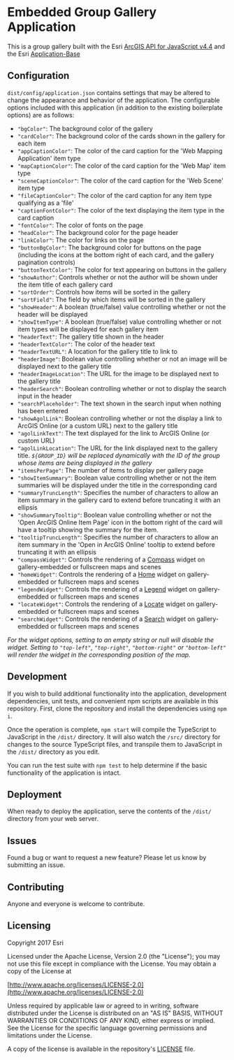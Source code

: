 # Embedded Group Gallery Application

This is a group gallery built with the Esri [ArcGIS API for JavaScript v4.4](https://developers.arcgis.com/javascript/) and the Esri [Application-Base](https://github.com/Esri/application-base-js)

## Configuration

`dist/config/application.json` contains settings that may be altered to change the appearance and behavior of the application. The configurable options included with this application (in addition to the existing boilerplate options) are as follows:

- `"bgColor"`: The background color of the gallery
- `"cardColor"`: The background color of the cards shown in the gallery for each item
- `"appCaptionColor"`: The color of the card caption for the 'Web Mapping Application' item type
- `"mapCaptionColor"`: The color of the card caption for the 'Web Map' item type
- `"sceneCaptionColor"`: The color of the card caption for the 'Web Scene' item type
- `"fileCaptionColor"`: The color of the card caption for any item type qualifying as a 'file'
- `"captionFontColor"`: The color of the text displaying the item type in the card caption
- `"fontColor"`: The color of fonts on the page
- `"headColor"`: The background color for the page header
- `"linkColor"`: The color for links on the page
- `"buttonBgColor"`: The background color for buttons on the page (including the icons at the bottom right of each card, and the gallery pagination controls)
- `"buttonTextColor"`: The color for text appearing on buttons in the gallery
- `"showAuthor"`: Controls whether or not the author will be shown under the item title of each gallery card
- `"sortOrder"`: Controls how items will be sorted in the gallery
- `"sortField"`: The field by which items will be sorted in the gallery
- `"showHeader"`: A boolean (true/false) value controlling whether or not the header will be displayed
- `"showItemType"`: A boolean (true/false) value controlling whether or not item types will be displayed for each gallery item
- `"headerText"`: The gallery title shown in the header
- `"headerTextColor"`: The color of the header text
- `"headerTextURL"`: A location for the gallery title to link to
- `"headerImage"`: Boolean value controlling whether or not an image will be displayed next to the gallery title
- `"headerImageLocation"`: The URL for the image to be displayed next to the gallery title
- `"headerSearch"`: Boolean controlling whether or not to display the search input in the header
- `"searchPlaceholder"`: The text shown in the search input when nothing has been entered
- `"showAgolLink"`: Boolean controlling whether or not the display a link to ArcGIS Online (or a custom URL) next to the gallery title
- `"agolLinkText"`: The text displayed for the link to ArcGIS Online (or custom URL)
- `"agolLinkLocation"`: The URL for the link displayed next to the gallery title. *`${GROUP_ID}` will be replaced dynamically with the ID of the group whose items are being displayed in the gallery*
- `"itemsPerPage"`: The number of items to display per gallery page
- `"showItemSummary"`: Boolean value controlling whether or not the item summaries will be displayed under the title in the corresponding card
- `"summaryTruncLength"`: Specifies the number of characters to allow an item summary in the gallery card to extend before truncating it with an ellipsis
- `"showSummaryTooltip"`: Boolean value controlling whether or not the 'Open ArcGIS Online Item Page' icon in the bottom right of the card will have a tooltip showing the summary for the item.
- `"tooltipTruncLength"`: Specifies the number of characters to allow an item summary in the 'Open in ArcGIS Online' tooltip to extend before truncating it with an ellipsis
- `"compassWidget"`: Controls the rendering of a [Compass](https://developers.arcgis.com/javascript/latest/api-reference/esri-widgets-Compass.html) widget on gallery-embedded or fullscreen maps and scenes
- `"homeWidget"`: Controls the rendering of a [Home](https://developers.arcgis.com/javascript/latest/api-reference/esri-widgets-Home.html) widget on gallery-embedded or fullscreen maps and scenes
- `"legendWidget"`: Controls the rendering of a [Legend](https://developers.arcgis.com/javascript/latest/api-reference/esri-widgets-Legend.html) widget on gallery-embedded or fullscreen maps and scenes
- `"locateWidget"`: Controls the rendering of a [Locate](https://developers.arcgis.com/javascript/latest/api-reference/esri-widgets-Locate.html) widget on gallery-embedded or fullscreen maps and scenes
- `"searchWidget"`: Controls the rendering of a [Search](https://developers.arcgis.com/javascript/latest/api-reference/esri-widgets-Search.html) widget on gallery-embedded or fullscreen maps and scenes

*For the widget options, setting to an empty string or null will disable the widget. Setting to `"top-left"`, `"top-right"`, `"bottom-right"` or `"bottom-left"` will render the widget in the corresponding position of the map.*


## Development

If you wish to build additional functionality into the application, development dependencies, unit tests, and convenient npm scripts are available in this repository. First, clone the repository and install the dependencies using `npm i`.

Once the operation is complete, `npm start` will compile the TypeScript to JavaScript in the `/dist/` directory. It will also watch the `/src/` directory for changes to the source TypeScript files, and transpile them to JavaScript in the `/dist/` directory as you edit.

You can run the test suite with `npm test` to help determine if the basic functionality of the application is intact.

## Deployment

When ready to deploy the application, serve the contents of the `/dist/` directory from your web server.

## Issues

Found a bug or want to request a new feature? Please let us know by submitting an issue.

## Contributing

Anyone and everyone is welcome to contribute.

## Licensing

Copyright 2017 Esri

Licensed under the Apache License, Version 2.0 (the "License"); you may not use this file except in compliance with the License. You may obtain a copy of the License at

[http://www.apache.org/licenses/LICENSE-2.0](http://www.apache.org/licenses/LICENSE-2.0)

Unless required by applicable law or agreed to in writing, software distributed under the License is distributed on an "AS IS" BASIS, WITHOUT WARRANTIES OR CONDITIONS OF ANY KIND, either express or implied. See the License for the specific language governing permissions and limitations under the License.​

A copy of the license is available in the repository's [LICENSE](./LICENSE) file.